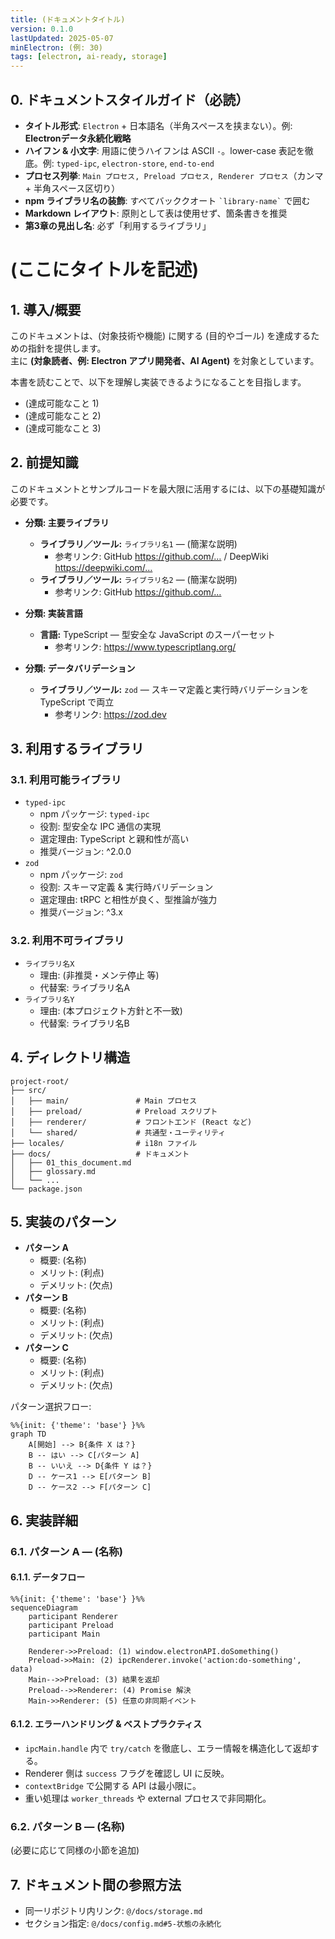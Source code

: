 ```yaml
---
title: (ドキュメントタイトル)
version: 0.1.0
lastUpdated: 2025-05-07
minElectron: (例: 30)
tags: [electron, ai-ready, storage]
---
```


## 0. ドキュメントスタイルガイド（必読）

- **タイトル形式**: `Electron` + 日本語名（半角スペースを挟まない）。例: **Electronデータ永続化戦略**
- **ハイフン & 小文字**: 用語に使うハイフンは ASCII `-`。lower-case 表記を徹底。例: `typed-ipc`, `electron-store`, `end-to-end`
- **プロセス列挙**: `Main プロセス, Preload プロセス, Renderer プロセス`（カンマ + 半角スペース区切り）
- **npm ライブラリ名の装飾**: すべてバッククオート `` `library-name` `` で囲む
- **Markdown レイアウト**: 原則として表は使用せず、箇条書きを推奨
- **第3章の見出し名**: 必ず「利用するライブラリ」

# (ここにタイトルを記述)

## 1. 導入/概要

このドキュメントは、(対象技術や機能) に関する (目的やゴール) を達成するための指針を提供します。  
主に **(対象読者、例: Electron アプリ開発者、AI Agent)** を対象としています。

本書を読むことで、以下を理解し実装できるようになることを目指します。

- (達成可能なこと 1)
- (達成可能なこと 2)
- (達成可能なこと 3)

## 2. 前提知識

このドキュメントとサンプルコードを最大限に活用するには、以下の基礎知識が必要です。

- **分類: 主要ライブラリ**
  - **ライブラリ／ツール:** `ライブラリ名1` — (簡潔な説明)
    - 参考リンク: GitHub https://github.com/… / DeepWiki https://deepwiki.com/…
  - **ライブラリ／ツール:** `ライブラリ名2` — (簡潔な説明)
    - 参考リンク: GitHub https://github.com/…
- **分類: 実装言語**

  - **言語:** TypeScript — 型安全な JavaScript のスーパーセット
    - 参考リンク: https://www.typescriptlang.org/

- **分類: データバリデーション**
  - **ライブラリ／ツール:** `zod` — スキーマ定義と実行時バリデーションを TypeScript で両立
    - 参考リンク: <https://zod.dev>

## 3. 利用するライブラリ

### 3.1. 利用可能ライブラリ

- `typed-ipc`
  - npm パッケージ: `typed-ipc`
  - 役割: 型安全な IPC 通信の実現
  - 選定理由: TypeScript と親和性が高い
  - 推奨バージョン: ^2.0.0
- `zod`
  - npm パッケージ: `zod`
  - 役割: スキーマ定義 & 実行時バリデーション
  - 選定理由: tRPC と相性が良く、型推論が強力
  - 推奨バージョン: ^3.x

### 3.2. 利用不可ライブラリ

- `ライブラリ名X`
  - 理由: (非推奨・メンテ停止 等)
  - 代替案: ライブラリ名A
- `ライブラリ名Y`
  - 理由: (本プロジェクト方針と不一致)
  - 代替案: ライブラリ名B

## 4. ディレクトリ構造

```text
project-root/
├── src/
│   ├── main/               # Main プロセス
│   ├── preload/            # Preload スクリプト
│   ├── renderer/           # フロントエンド (React など)
│   └── shared/             # 共通型・ユーティリティ
├── locales/                # i18n ファイル
├── docs/                   # ドキュメント
│   ├── 01_this_document.md
│   ├── glossary.md
│   └── ...
└── package.json
```

## 5. 実装のパターン

- **パターン A**
  - 概要: (名称)
  - メリット: (利点)
  - デメリット: (欠点)
- **パターン B**
  - 概要: (名称)
  - メリット: (利点)
  - デメリット: (欠点)
- **パターン C**
  - 概要: (名称)
  - メリット: (利点)
  - デメリット: (欠点)

パターン選択フロー:

```mermaid
%%{init: {'theme': 'base'} }%%
graph TD
    A[開始] --> B{条件 X は？}
    B -- はい --> C[パターン A]
    B -- いいえ --> D{条件 Y は？}
    D -- ケース1 --> E[パターン B]
    D -- ケース2 --> F[パターン C]
```

## 6. 実装詳細

### 6.1. パターン A — (名称)

#### 6.1.1. データフロー

```mermaid
%%{init: {'theme': 'base'} }%%
sequenceDiagram
    participant Renderer
    participant Preload
    participant Main

    Renderer->>Preload: (1) window.electronAPI.doSomething()
    Preload->>Main: (2) ipcRenderer.invoke('action:do-something', data)
    Main-->>Preload: (3) 結果を返却
    Preload-->>Renderer: (4) Promise 解決
    Main->>Renderer: (5) 任意の非同期イベント
```

#### 6.1.2. エラーハンドリング & ベストプラクティス

- `ipcMain.handle` 内で `try/catch` を徹底し、エラー情報を構造化して返却する。
- Renderer 側は `success` フラグを確認し UI に反映。
- `contextBridge` で公開する API は最小限に。
- 重い処理は `worker_threads` や external プロセスで非同期化。

### 6.2. パターン B — (名称)

(必要に応じて同様の小節を追加)

## 7. ドキュメント間の参照方法

- 同一リポジトリ内リンク: `@/docs/storage.md`
- セクション指定: `@/docs/config.md#5-状態の永続化`

